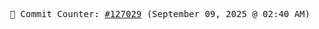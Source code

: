 <p align="center">
    <samp>
        📮 Commit Counter: <a href="https://github.com/Javascript-void0/Javascript-void0/commits/main">#127029</a> (September 09, 2025 @ 02:40 AM)
    </samp>
</p>